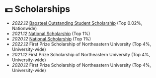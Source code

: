 # 💵 Scholarships
- *2022.12* [Baosteel Outstanding Student Scholarship](Scholarships/宝钢奖学金.jpg) (Top 0.02%, Nationwide)
- *2021.12* [National Scholarship](Scholarships/20国奖.jpeg) (Top 1%)
- *2020.12* [National Scholarship](Scholarships/19国奖.png) (Top 1%)
- *2022.12* First Prize Scholarship of Northeastern University  (Top 4%, University-wide)
- *2021.12* First Prize Scholarship of Northeastern University  (Top 4%, University-wide)
- *2020.12* First Prize Scholarship of Northeastern University  (Top 4%, University-wide)
